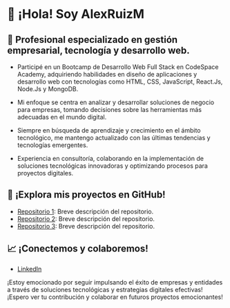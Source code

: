 # 🚀 ¡Hola! Soy AlexRuizM

## 💼 Profesional especializado en gestión empresarial, tecnología y desarrollo web.

- Participé en un Bootcamp de Desarrollo Web Full Stack en CodeSpace Academy, adquiriendo habilidades en diseño de aplicaciones y desarrollo web con tecnologías como HTML, CSS, JavaScript, React.Js, Node.Js y MongoDB.

- Mi enfoque se centra en analizar y desarrollar soluciones de negocio para empresas, tomando decisiones sobre las herramientas más adecuadas en el mundo digital.

- Siempre en búsqueda de aprendizaje y crecimiento en el ámbito tecnológico, me mantengo actualizado con las últimas tendencias y tecnologías emergentes.

- Experiencia en consultoría, colaborando en la implementación de soluciones tecnológicas innovadoras y optimizando procesos para proyectos digitales.

## 🌱 ¡Explora mis proyectos en GitHub!

- [Repositorio 1](enlace-a-tu-repositorio-1): Breve descripción del repositorio.
- [Repositorio 2](enlace-a-tu-repositorio-2): Breve descripción del repositorio.
- [Repositorio 3](enlace-a-tu-repositorio-3): Breve descripción del repositorio.

## 📈 ¡Conectemos y colaboremos!

- [LinkedIn]([(https://www.linkedin.com/in/alejandroruizmartin/)])

¡Estoy emocionado por seguir impulsando el éxito de empresas y entidades a través de soluciones tecnológicas y estrategias digitales efectivas! ¡Espero ver tu contribución y colaborar en futuros proyectos emocionantes!
